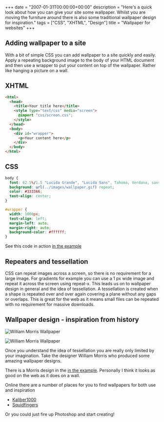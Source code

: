 +++
date = "2007-01-31T00:00:00+00:00"
description = "Here's a quick look about how you can give your site some wallpaper. Whilst you are moving the furniture around there is also some traditional wallpaper design for inspiration."
tags = ["CSS", "XHTML", "Design"]
title = "Wallpaper for websites"
+++

## Adding wallpaper to a site

With a bit of simple CSS you can add wallpaper to a site quickly and easily.
Apply a repeating background image to the body of your HTML document and then
use a wrapper to put your content on top of the wallpaper. Rather like hanging a
picture on a wall.

## XHTML

```html
<html>
  <head>
    <title>Your title here</title>
    <style type="text/css" media="screen">
      @import "css/screen.css";
    </style>
  </head>
  <body>
    <div id="wrapper">
      <p>Your content here</p>
    </div>
  </body>
</html>
```

## CSS

```css
body {
  font: 62.5%/1.5 "Lucida Grande", "Lucida Sans", Tahoma, Verdana, sans-serif;
  background: url(../images/wallpaper.gif) repeat;
  color: #333366;
  text-align: center;
}

#wrapper {
  width: 1000px;
  text-align: left;
  margin-left: auto;
  margin-right: auto;
  background-color: #ffffff;
}
```

See this code in action [in the example][1]

## Repeaters and tessellation

CSS can repeat images across a screen, so there is no requirement for a large
image. For gradients for example you can use a 1 px wide image and repeat it
across the screen using repeat-x. This leads us on to wallpaper design in
general and the idea of tessellation. A tessellation is created when a shape is
repeated over and over again covering a plane without any gaps or overlaps. This
is great for the web as it means small files can be repeated with no requirement
for massive downloads.

## Wallpaper design - inspiration from history

![William Morris Wallpaper][2]

![William Morris Wallpaper][3]

Once you understand the idea of tessellation you are really only limited by your
imagination. Take the designer William Morris who produced some amazing
wallpaper designs.

There is a Morris design in the [in the example][1]. Personally I think it looks
as good on the web as it does on a wall.

Online there are a number of places for you to find wallpapers for both use and
inspiration

- [Kaliber1000][4]
- [Squidfingers][5]

Or you could just fire up Photoshop and start creating!

[1]: /examples/wallpaper-for-websites/
[2]: /images/articles/morris.jpg
[3]: /images/articles/Jasmine.jpg
[4]: http://k10k.net/pixelpatterns/
[5]: http://www.squidfingers.com/patterns/
